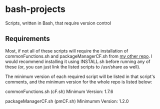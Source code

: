 # bash-projects
Scripts, written in Bash, that require version control

## Requirements
Most, if not all of these scripts will require the installation of commonFunctions.sh and packageManagerCF.sh from [my other repo](https://github.com/mrmusic25/linux-pref "Linux-pref"). I would recommend installing it using INSTALL.sh before running any of these (or, you can just link the listed scripts to /usr/share as well).

The minimum version of each required script will be listed in that script's comments, and the minimum version for the whole repo is listed below:

commonFunctions.sh (cF.sh) Minimum Version: 1.7.6

packageManagerCF.sh (pmCF.sh) Minimumm Version: 1.2.0
